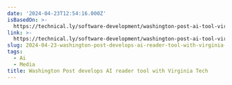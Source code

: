 ```yaml
---
date: '2024-04-23T12:54:16.000Z'
isBasedOn: >-
  https://technical.ly/software-development/washington-post-ai-tool-virginia-tech/
link: >-
  https://technical.ly/software-development/washington-post-ai-tool-virginia-tech/
slug: 2024-04-23-washington-post-develops-ai-reader-tool-with-virginia-tech
tags:
  - Ai
  - Media
title: Washington Post develops AI reader tool with Virginia Tech
---
```


